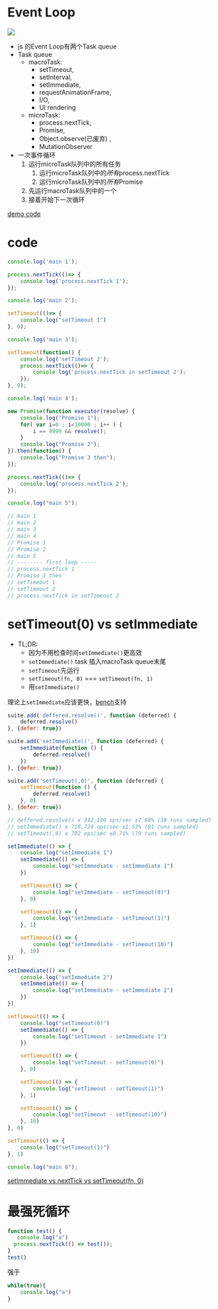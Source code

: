 # Event Loop
![](https://dn-cnode.qbox.me/Fppv-U2FJpIUbOcXMYMWyy6-Aj5k)
- js 的Event Loop有两个Task queue
- Task queue
	- macroTask: 
		- setTimeout, 
		- setInterval, 
		- setImmediate, 
		- requestAnimationFrame, 
		- I/O, 
		- UI rendering
	- microTask: 
		- process.nextTick, 
		- Promise, 
		- Object.observe(已废弃) , 
		- MutationObserver
- 一次事件循环
	1. 运行microTask队列中的所有任务
		1. 运行microTask队列中的*所有*process.nextTick
		2. 运行microTask队列中的*所有*Promise
	2. 先运行macroTask队列中的一个
	3. 接着开始下一次循环

[demo code](./event_loop.js)

# code

```js
console.log('main 1');

process.nextTick(()=> {
    console.log('process.nextTick 1');
});

console.log('main 2');

setTimeout(()=> {
    console.log("setTimeout 1")
}, 0);

console.log('main 3');

setTimeout(function() {
    console.log('setTimeout 2');
    process.nextTick(()=> {
        console.log('process.nextTick in setTimeout 2');
    });
}, 0);

console.log('main 4');

new Promise(function executor(resolve) {
    console.log("Promise 1");
    for( var i=0 ; i<10000 ; i++ ) {
        i == 9999 && resolve();
    }
    console.log("Promise 2");
}).then(function() {
    console.log("Promise 3 then");
});

process.nextTick(()=> {
    console.log('process.nextTick 2');
});

console.log("main 5");

// main 1
// main 2
// main 3
// main 4
// Promise 1
// Promise 2
// main 5
// -------- first loop -----
// process.nextTick 1
// Promise 3 then
// setTimeout 1
// setTimeout 2
// process.nextTick in setTimeout 2
```

# setTimeout(0) vs setImmediate

- TL;DR:
	- 因为不用检查时间`setImmediate()`更高效
	- `setImmediate()` task 插入macroTask queue末尾
	- `setTimeout`先运行
	- ```setTimeout(fn, 0)``` === ```setTimeout(fn, 1)```
	- 用`setImmediate()`

理论上`setImmediate`应该更快，[bench](./bench_setTimeout0_setImmediate.js)支持
```js
suite.add('deffered.resolve()', function (deferred) {
    deferred.resolve()
}, {defer: true})

suite.add('setImmediate()', function (deferred) {
    setImmediate(function () {
        deferred.resolve()
    })
}, {defer: true})

suite.add('setTimeout(,0)', function (deferred) {
    setTimeout(function () {
        deferred.resolve()
    }, 0)
}, {defer: true})

// deffered.resolve() x 342,190 ops/sec ±7.98% (38 runs sampled)
// setImmediate() x 718,724 ops/sec ±1.53% (81 runs sampled)
// setTimeout(,0) x 702 ops/sec ±0.71% (79 runs sampled)
```

```js
setImmediate(() => {
    console.log("setImmediate 1")
    setImmediate(() => {
        console.log("setImmediate - setImmediate 1")
    })

    setTimeout(() => {
        console.log("setImmediate - setTimeout(0)")
    }, 0)

    setTimeout(() => {
        console.log("setImmediate - setTimeout(1)")
    }, 1)

    setTimeout(() => {
        console.log("setImmediate - setTimeout(10)")
    }, 10)
})

setImmediate(() => {
    console.log("setImmediate 2")
    setImmediate(() => {
        console.log("setImmediate - setImmediate 2")
    })
})

setTimeout(() => {
    console.log("setTimeout(0)")
    setImmediate(() => {
        console.log("setTimeout - setImmediate 1")
    })

    setTimeout(() => {
        console.log("setTimeout - setTimeout(0)")
    }, 0)

    setTimeout(() => {
        console.log("setTimeout - setTimeout(1)")
    }, 1)

    setTimeout(() => {
        console.log("setTimeout - setTimeout(10)")
    }, 10)
}, 0)

setTimeout(() => {
    console.log("setTimeout(1)")
}, 1)

console.log("main 6");
```
[setImmediate vs nextTick vs setTimeout(fn, 0)](https://cnodejs.org/topic/5556efce7cabb7b45ee6bcac)

# 最强死循环
```js
function test() { 
   console.log("a")
  process.nextTick(() => test());
}
test()
```
强于
```js
while(true){
    console.log("a")
}
```